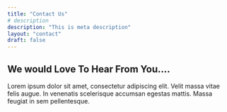 ```yaml
---
title: "Contact Us"
# description
description: "This is meta description"
layout: "contact"
draft: false
---
```


## We would Love To Hear From You....

Lorem ipsum dolor sit amet, consectetur adipiscing elit. Velit massa vitae felis augue. In venenatis scelerisque accumsan egestas mattis. Massa feugiat in sem pellentesque.

